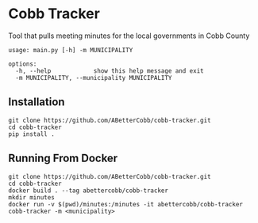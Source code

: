 # Cobb Tracker

Tool that pulls meeting minutes for the local governments in Cobb County

```
usage: main.py [-h] -m MUNICIPALITY

options:
  -h, --help            show this help message and exit
  -m MUNICIPALITY, --municipality MUNICIPALITY
```
## Installation

``` 
git clone https://github.com/ABetterCobb/cobb-tracker.git
cd cobb-tracker
pip install .
```
## Running From Docker

```
git clone https://github.com/ABetterCobb/cobb-tracker.git
cd cobb-tracker
docker build . --tag abettercobb/cobb-tracker
mkdir minutes
docker run -v $(pwd)/minutes:/minutes -it abettercobb/cobb-tracker cobb-tracker -m <municipality>
```
